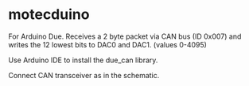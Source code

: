 # motecduino
For Arduino Due.
Receives a 2 byte packet via CAN bus (ID 0x007) and writes the 12 lowest bits to DAC0 and DAC1. (values 0-4095)

Use Arduino IDE to install the due_can library.

Connect CAN transceiver as in the schematic.
